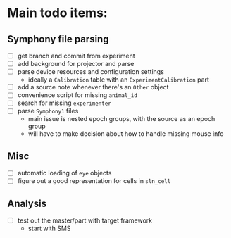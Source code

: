 # Main todo items:
## Symphony file parsing
- [ ] get branch and commit from experiment
- [ ] add background for projector and parse
- [ ] parse device resources and configuration settings
  - ideally a `Calibration` table with an `ExperimentCalibration` part
- [ ] add a source note whenever there's an `Other` object
- [ ] convenience script for missing `animal_id`
- [ ] search for missing `experimenter`
- [ ] parse `Symphony1` files
  - main issue is nested epoch groups, with the source as an epoch group
  - will have to make decision about how to handle missing mouse info

## Misc
- [ ] automatic loading of `eye` objects
- [ ] figure out a good representation for cells in `sln_cell`

## Analysis
- [ ] test out the master/part with target framework
  - start with SMS

